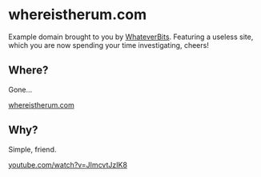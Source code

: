 # whereistherum.com
Example domain brought to you by [WhateverBits](https://whateverbits.com/). Featuring a useless site, which you are now spending your time investigating, cheers!

## Where?
Gone...

[whereistherum.com](https://whereistherum.com/)

## Why?
Simple, friend.

[youtube.com/watch?v=JImcvtJzIK8](https://youtube.com/watch?v=JImcvtJzIK8)
